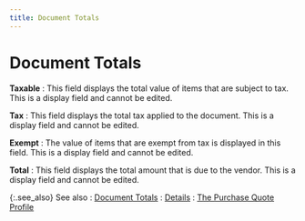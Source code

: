 ```yaml
---
title: Document Totals
---
```


# Document Totals


**Taxable**
: This field displays the total value of items that are subject to tax. This is a display field and cannot be edited.


**Tax**
: This field displays the total tax applied to the document. This is a display field and cannot be edited.


**Exempt**
: The value of items that are exempt from tax is displayed in this field. This is a display field and cannot be edited.


**Total**
: This field displays the total amount that is due to the vendor. This is a display field and cannot be edited.


{:.see_also}
See also
: [Document Totals]({{site.pp_baseurl}}/purc-proc/doc-profile/contents/tabs/details/other-information/document_totals_purchases.html)
: [Details]({{site.pp_baseurl}}/misc/details_doc_tab_views_pq_step_by_step.html)
: [The Purchase Quote Profile]({{site.pp_baseurl}}/purc-proc/pqs/create-a-purchase-quote/the_purchase_quote_profile.html)
